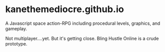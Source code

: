 # kanethemediocre.github.io
A Javascript space action-RPG including procedural levels, graphics, and gameplay.

Not multiplayer....yet.  But it's getting close.  Bling Hustle Online is a crude prototype.
